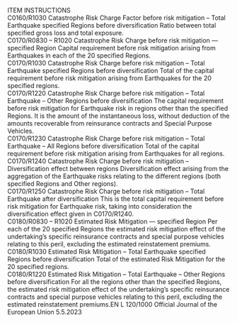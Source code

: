  
ITEM  INSTRUCTIONS  
C0160/R1030  Catastrophe Risk Charge 
Factor before risk mitigation – 
Total Earthquake specified 
Regions before diversification  Ratio between total specified gross loss and total exposure.  
C0170/R0830 – 
R1020  Catastrophe Risk Charge 
before risk mitigation — 
specified Region  Capital requirement before risk mitigation arising from Earthquakes in each of the 
20 specified Regions.  
C0170/R1030  Catastrophe Risk Charge 
before risk mitigation – Total 
Earthquake specified Regions 
before diversification  Total of the capital requirement before risk mitigation arising from Earthquakes 
for the 20 specified regions.  
C0170/R1220  Catastrophe Risk Charge 
before risk mitigation – Total 
Earthquake – Other Regions 
before diversification  The capital requirement before risk mitigation for Earthquake risk in regions other 
than the specified Regions. It is the amount of the instantaneous loss, without 
deduction of the amounts recoverable from reinsurance contracts and Special 
Purpose Vehicles.  
C0170/R1230  Catastrophe Risk Charge 
before risk mitigation – Total 
Earthquake – All Regions 
before diversification  Total of the capital requirement before risk mitigation arising from Earthquakes 
for all regions.  
C0170/R1240  Catastrophe Risk Charge 
before risk mitigation – 
Diversification effect between 
regions  Diversification effect arising from the aggregation of the Earthquake risks relating 
to the different regions (both specified Regions and Other regions).  
C0170/R1250  Catastrophe Risk Charge 
before risk mitigation – Total 
Earthquake after diversification  This is the total capital requirement before risk mitigation for Earthquake risk, 
taking into consideration the diversification effect given in C0170/R1240.  
C0180/R0830 – 
R1020  Estimated Risk Mitigation — 
specified Region  Per each of the 20 specified Regions the estimated risk mitigation effect of the 
undertaking’s specific reinsurance contracts and special purpose vehicles relating 
to this peril, excluding the estimated reinstatement premiums.  
C0180/R1030  Estimated Risk Mitigation – 
Total Earthquake specified 
Regions before diversification  Total of the estimated Risk Mitigation for the 20 specified regions.  
C0180/R1220  Estimated Risk Mitigation – 
Total Earthquake – Other 
Regions before diversification  For all the regions other than the specified Regions, the estimated risk mitigation 
effect of the undertaking’s specific reinsurance contracts and special purpose 
vehicles relating to this peril, excluding the estimated reinstatement premiums.EN  L 120/1000 Official Journal of the European Union 5.5.2023